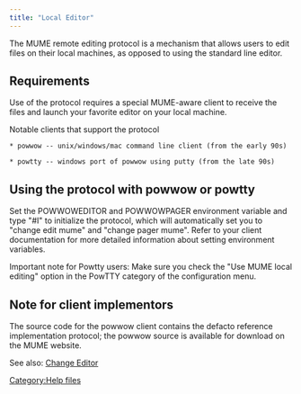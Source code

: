 ```yaml
---
title: "Local Editor"
---
```


The MUME remote editing protocol is a mechanism that allows users to
edit files on their local machines, as opposed to using the standard
line editor.

## Requirements

Use of the protocol requires a special MUME-aware client to receive the
files and launch your favorite editor on your local machine.

Notable clients that support the protocol

`* powwow -- unix/windows/mac command line client (from the early 90s)`

`* powtty -- windows port of powwow using putty (from the late 90s)`

## Using the protocol with powwow or powtty

Set the POWWOWEDITOR and POWWOWPAGER environment variable and type "#I"
to initialize the protocol, which will automatically set you to "change
edit mume" and "change pager mume". Refer to your client documentation
for more detailed information about setting environment variables.

Important note for Powtty users: Make sure you check the "Use MUME local
editing" option in the PowTTY category of the configuration menu.

## Note for client implementors

The source code for the powwow client contains the defacto reference
implementation protocol; the powwow source is available for download on
the MUME website.

See also: [Change Editor](Change_Editor "wikilink")

[Category:Help files](Category:Help_files "wikilink")